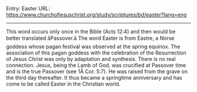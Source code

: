 Entry: Easter
URL: https://www.churchofjesuschrist.org/study/scriptures/bd/easter?lang=eng

---

This word occurs only once in the Bible (Acts 12:4) and then would be better translated âPassover.â The word Easter is from Eastre, a Norse goddess whose pagan festival was observed at the spring equinox. The association of this pagan goddess with the celebration of the Resurrection of Jesus Christ was only by adaptation and synthesis. There is no real connection. Jesus, being the Lamb of God, was crucified at Passover time and is the true Passover (see 1Â Cor. 5:7). He was raised from the grave on the third day thereafter. It thus became a springtime anniversary and has come to be called Easter in the Christian world.
